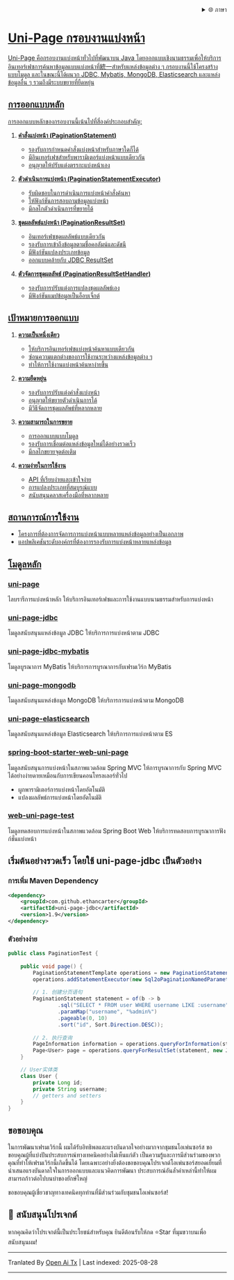 
<div align="right">
  <details>
    <summary >🌐 ภาษา</summary>
    <div>
      <div align="center">
        <a href="https://openaitx.github.io/view.html?user=ethan-carter-g&project=uni-page&lang=en">English</a>
        | <a href="https://openaitx.github.io/view.html?user=ethan-carter-g&project=uni-page&lang=zh-CN">简体中文</a>
        | <a href="https://openaitx.github.io/view.html?user=ethan-carter-g&project=uni-page&lang=zh-TW">繁體中文</a>
        | <a href="https://openaitx.github.io/view.html?user=ethan-carter-g&project=uni-page&lang=ja">日本語</a>
        | <a href="https://openaitx.github.io/view.html?user=ethan-carter-g&project=uni-page&lang=ko">한국어</a>
        | <a href="https://openaitx.github.io/view.html?user=ethan-carter-g&project=uni-page&lang=hi">हिन्दी</a>
        | <a href="https://openaitx.github.io/view.html?user=ethan-carter-g&project=uni-page&lang=th">ไทย</a>
        | <a href="https://openaitx.github.io/view.html?user=ethan-carter-g&project=uni-page&lang=fr">Français</a>
        | <a href="https://openaitx.github.io/view.html?user=ethan-carter-g&project=uni-page&lang=de">Deutsch</a>
        | <a href="https://openaitx.github.io/view.html?user=ethan-carter-g&project=uni-page&lang=es">Español</a>
        | <a href="https://openaitx.github.io/view.html?user=ethan-carter-g&project=uni-page&lang=it">Italiano</a>
        | <a href="https://openaitx.github.io/view.html?user=ethan-carter-g&project=uni-page&lang=ru">Русский</a>
        | <a href="https://openaitx.github.io/view.html?user=ethan-carter-g&project=uni-page&lang=pt">Português</a>
        | <a href="https://openaitx.github.io/view.html?user=ethan-carter-g&project=uni-page&lang=nl">Nederlands</a>
        | <a href="https://openaitx.github.io/view.html?user=ethan-carter-g&project=uni-page&lang=pl">Polski</a>
        | <a href="https://openaitx.github.io/view.html?user=ethan-carter-g&project=uni-page&lang=ar">العربية</a>
        | <a href="https://openaitx.github.io/view.html?user=ethan-carter-g&project=uni-page&lang=fa">فارسی</a>
        | <a href="https://openaitx.github.io/view.html?user=ethan-carter-g&project=uni-page&lang=tr">Türkçe</a>
        | <a href="https://openaitx.github.io/view.html?user=ethan-carter-g&project=uni-page&lang=vi">Tiếng Việt</a>
        | <a href="https://openaitx.github.io/view.html?user=ethan-carter-g&project=uni-page&lang=id">Bahasa Indonesia</a>
        | <a href="https://openaitx.github.io/view.html?user=ethan-carter-g&project=uni-page&lang=as">অসমীয়া</
      </div>
    </div>
  </details>
</div>

# Uni-Page กรอบงานแบ่งหน้า

Uni-Page คือกรอบงานแบ่งหน้าทั่วไปที่พัฒนาบน Java โดยออกแบบเชิงนามธรรมเพื่อให้บริการอินเทอร์เฟซการค้นหาข้อมูลแบบแบ่งหน้าที่統一สำหรับแหล่งข้อมูลต่าง ๆ กรอบงานนี้ใช้โครงสร้างแบบโมดูล และในขณะนี้ได้ผนวก JDBC, Mybatis, MongoDB, Elasticsearch และแหล่งข้อมูลอื่น ๆ รวมถึงมีระบบขยายที่ยืดหยุ่น

## การออกแบบหลัก

การออกแบบหลักของกรอบงานนี้เน้นไปที่สี่องค์ประกอบสำคัญ:

1. **คำสั่งแบ่งหน้า (PaginationStatement)**
    - รองรับการกำหนดคำสั่งแบ่งหน้าสำหรับภาษาใดก็ได้
    - มีอินเทอร์เฟซสำหรับพารามิเตอร์แบ่งหน้าแบบเดียวกัน
    - อนุญาตให้ปรับแต่งตรรกะแบ่งหน้าเอง

2. **ตัวดำเนินการแบ่งหน้า (PaginationStatementExecutor)**
    - รับผิดชอบในการดำเนินการแบ่งหน้าคำสั่งค้นหา
    - ให้ฟังก์ชันการสอบถามข้อมูลแบ่งหน้า
    - มีกลไกตัวดำเนินการที่ขยายได้

3. **ชุดผลลัพธ์แบ่งหน้า (PaginationResultSet)**
    - อินเทอร์เฟซชุดผลลัพธ์แบบเดียวกัน
    - รองรับการเข้าถึงข้อมูลตามชื่อคอลัมน์และดัชนี
    - มีฟังก์ชันแปลงประเภทข้อมูล
    - ออกแบบคล้ายกับ JDBC ResultSet

4. **ตัวจัดการชุดผลลัพธ์ (PaginationResultSetHandler)**
    - รองรับการปรับแต่งการแปลงชุดผลลัพธ์เอง
    - มีฟังก์ชันแมปข้อมูลเป็นอ็อบเจ็กต์


## เป้าหมายการออกแบบ

1. **ความเป็นหนึ่งเดียว**
    - ให้บริการอินเทอร์เฟซแบ่งหน้าค้นหาแบบเดียวกัน
    - ซ่อนความแตกต่างของการใช้งานระหว่างแหล่งข้อมูลต่าง ๆ
    - ทำให้การใช้งานแบ่งหน้าค้นหาง่ายขึ้น

2. **ความยืดหยุ่น**
    - รองรับการปรับแต่งคำสั่งแบ่งหน้า
    - อนุญาตให้ขยายตัวดำเนินการได้
    - มีวิธีจัดการชุดผลลัพธ์ที่หลากหลาย

3. **ความสามารถในการขยาย**
    - การออกแบบแบบโมดูล
    - รองรับการเชื่อมต่อแหล่งข้อมูลใหม่ได้อย่างรวดเร็ว
    - มีกลไกขยายจุดต่อเติม

4. **ความง่ายในการใช้งาน**
    - API ที่เรียบง่ายและเข้าใจง่าย
    - การแปลงประเภทที่สมบูรณ์แบบ
    - สนับสนุนคลาสเครื่องมือที่หลากหลาย
## สถานการณ์การใช้งาน

- โครงการที่ต้องการจัดการการแบ่งหน้าแบบหลายแหล่งข้อมูลอย่างเป็นเอกภาพ
- แอปพลิเคชันระดับองค์กรที่ต้องการรองรับการแบ่งหน้าหลายแหล่งข้อมูล

## โมดูลหลัก

### [uni-page](https://github.com/ethan-carter-g/uni-page/tree/main/uni-page)
ไลบรารีการแบ่งหน้าหลัก ให้บริการอินเทอร์เฟซและการใช้งานแบบนามธรรมสำหรับการแบ่งหน้า

### [uni-page-jdbc](https://github.com/ethan-carter-g/uni-page/tree/main/uni-page-jdbc)
โมดูลสนับสนุนแหล่งข้อมูล JDBC ให้บริการการแบ่งหน้าตาม JDBC

### [uni-page-jdbc-mybatis](https://github.com/ethan-carter-g/uni-page/tree/main/uni-page-jdbc-mybatis)
โมดูลบูรณาการ MyBatis ให้บริการการบูรณาการกับเฟรมเวิร์ก MyBatis
    
### [uni-page-mongodb](https://github.com/ethan-carter-g/uni-page/tree/main/uni-page-mongodb)
โมดูลสนับสนุนแหล่งข้อมูล MongoDB ให้บริการการแบ่งหน้าตาม MongoDB

### [uni-page-elasticsearch](https://github.com/ethan-carter-g/uni-page/tree/main/uni-page-elasticsearch)
โมดูลสนับสนุนแหล่งข้อมูล Elasticsearch ให้บริการการแบ่งหน้าตาม ES

### [spring-boot-starter-web-uni-page](https://github.com/ethan-carter-g/uni-page/tree/main/spring-boot-starter-web-uni-page)
โมดูลสนับสนุนการแบ่งหน้าในสภาพแวดล้อม Spring MVC ให้การบูรณาการกับ Spring MVC ได้อย่างง่ายดายเหมือนกับการเขียนคอนโทรลเลอร์ทั่วไป
- ผูกพารามิเตอร์การแบ่งหน้าโดยอัตโนมัติ
- แปลงผลลัพธ์การแบ่งหน้าโดยอัตโนมัติ

### [web-uni-page-test](https://github.com/ethan-carter-g/uni-page/tree/main/web-uni-page-test)
โมดูลทดสอบการแบ่งหน้าในสภาพแวดล้อม Spring Boot Web ให้บริการทดสอบการบูรณาการฟังก์ชั่นแบ่งหน้า


## เริ่มต้นอย่างรวดเร็ว โดยใช้ uni-page-jdbc เป็นตัวอย่าง

### การเพิ่ม Maven Dependency

```xml
<dependency>
    <groupId>com.github.ethancarter</groupId>
    <artifactId>uni-page-jdbc</artifactId>
    <version>1.9</version>
</dependency>
```

### ตัวอย่างง่าย

```java
public class PaginationTest {
   
    public void page() {
        PaginationStatementTemplate operations = new PaginationStatementTemplate();
        operations.addStatementExecutor(new Sql2oPaginationNamedParameterStatementExecutor(dataSource));
        
        // 1. 创建分页语句
        PaginationStatement statement = of(b -> b
                .sql("SELECT * FROM user WHERE username LIKE :username")
                .paramMap("username", "%admin%")
                .pageable(0, 10)
                .sort("id", Sort.Direction.DESC));
        
        // 2. 执行查询
        PageInformation information = operations.queryForInformation(statement);
        Page<User> page = operations.queryForResultSet(statement, new JdbcBeanPropertyPaginationRowMapper<>(User.class));
    }

    // User实体类
    class User {
        private Long id;
        private String username;
        // getters and setters
    }
}
```
## ขอขอบคุณ

ในการพัฒนาเฟรมเวิร์กนี้ ผมได้รับอิทธิพลและแรงบันดาลใจอย่างมากจากชุมชนโอเพ่นซอร์ส ขอขอบคุณผู้ที่แบ่งปันประสบการณ์ทางเทคนิคอย่างไม่เห็นแก่ตัว เป็นความรู้และการมีส่วนร่วมของพวกคุณที่ทำให้เฟรมเวิร์กนี้เกิดขึ้นได้ โดยเฉพาะอย่างยิ่งต้องขอขอบคุณโปรเจกต์โอเพ่นซอร์สยอดเยี่ยมที่นำเสนอแรงบันดาลใจในการออกแบบและแนวคิดการพัฒนา ประสบการณ์อันล้ำค่าเหล่านี้ทำให้ผมสามารถก้าวต่อไปบนบ่าของยักษ์ใหญ่

ขอขอบคุณผู้เชี่ยวชาญทางเทคนิคทุกท่านที่มีส่วนร่วมกับชุมชนโอเพ่นซอร์ส!

## 🌟 สนับสนุนโปรเจกต์
หากคุณคิดว่าโปรเจกต์นี้เป็นประโยชน์สำหรับคุณ ยินดีต้อนรับให้กด ⭐Star ที่มุมขวาบนเพื่อสนับสนุนผม!




---

Tranlated By [Open Ai Tx](https://github.com/OpenAiTx/OpenAiTx) | Last indexed: 2025-08-28

---
